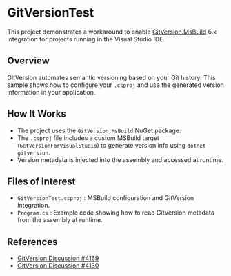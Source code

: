 # GitVersionTest

This project demonstrates a workaround to enable [GitVersion.MsBuild](https://www.nuget.org/packages/GitVersion.MsBuild) 6.x integration for projects running in the Visual Studio IDE.

## Overview

GitVersion automates semantic versioning based on your Git history. This sample shows how to configure your `.csproj` and use the generated version information in your application.

## How It Works

 - The project uses the `GitVersion.MsBuild` NuGet package.
 - The `.csproj` file includes a custom MSBuild target (`GetVersionForVisualStudio`) to generate version info using `dotnet gitversion`.
 - Version metadata is injected into the assembly and accessed at runtime.

## Files of Interest

 - `GitVersionTest.csproj` : MSBuild configuration and GitVersion integration.
 - `Program.cs` : Example code showing how to read GitVersion metadata from the assembly at runtime.

## References

 - [GitVersion Discussion #4169](https://github.com/GitTools/GitVersion/discussions/4169)
 - [GitVersion Discussion #4130](https://github.com/GitTools/GitVersion/discussions/4130)

